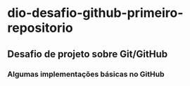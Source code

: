 # dio-desafio-github-primeiro-repositorio
## Desafio de projeto sobre Git/GitHub
### Algumas implementações básicas no GitHub
